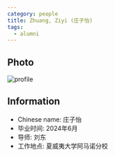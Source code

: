 ```yaml
---
category: people
title: Zhuang, Ziyi (庄子怡)
tags:
  - alumni
---
```


## Photo

![profile](https://github.com/user-attachments/assets/c5f275e3-5373-4cfd-9c1c-3e4319abe798)

## Information

- Chinese name: 庄子怡
- 毕业时间: 2024年6月
- 导师: 刘东
- 工作地点: 夏威夷大学阿马诺分校
